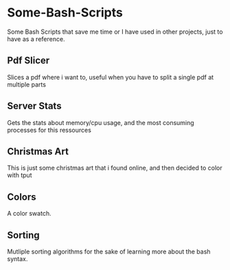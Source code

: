 # Some-Bash-Scripts
Some Bash Scripts that save me time or I have used in other projects, just to have as a reference.

## Pdf Slicer
Slices a pdf where i want to, useful when you have to split a single pdf at multiple parts 

## Server Stats
Gets the stats about memory/cpu usage, and the most consuming processes for this ressources

## Christmas Art
This is just some christmas art that i found online, and then decided to color with tput

## Colors
A color swatch.

## Sorting
Mutliple sorting algorithms for the sake of learning more about the bash syntax.